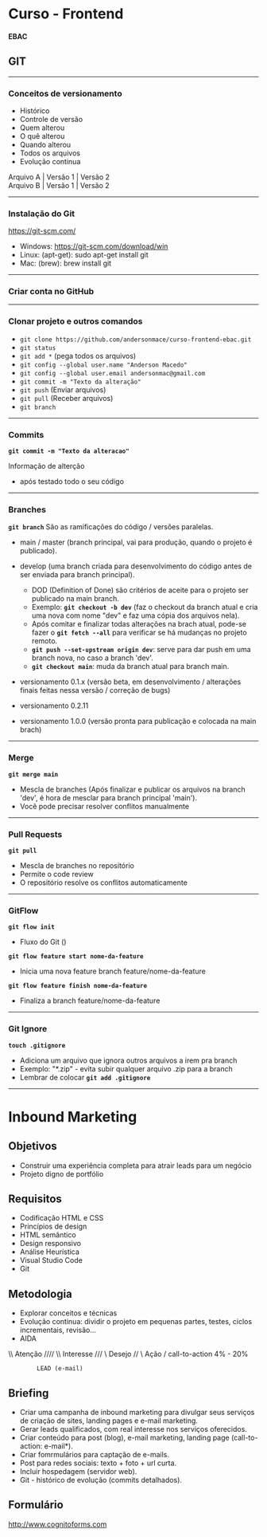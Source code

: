 # Curso - Frontend
#### EBAC

## GIT
___
### Conceitos de versionamento

  - Histórico
  - Controle de versão
  - Quem alterou
  - O quê alterou
  - Quando alterou
  - Todos os arquivos
  - Evolução continua

Arquivo A | Versão 1 | Versão 2<br>
Arquivo B | Versão 1 | Versão 2

___
### Instalação do Git

https://git-scm.com/

  - Windows: https://git-scm.com/download/win
  - Linux: (apt-get): sudo apt-get install git
  - Mac: (brew): brew install git

___
### Criar conta no GitHub

___
### Clonar projeto e outros comandos

  - `git clone https://github.com/andersonmace/curso-frontend-ebac.git`
  - `git status`
  - `git add *` (pega todos os arquivos)
  - `git config --global user.name "Anderson Macedo"`
  - `git config --global user.email andersonmac@gmail.com`
  - `git commit -m "Texto da alteração"`
  - `git push` (Enviar arquivos)
  - `git pull` (Receber arquivos)
  - `git branch`

___
### Commits

**`git commit -m "Texto da alteracao"`**

Informação de alterção
  - após testado todo o seu código

___
### Branches

**`git branch`** São as ramificações do código / versões paralelas.

  - main / master (branch principal, vai para produção, quando o projeto é publicado).
  - develop (uma branch criada para desenvolvimento do código antes de ser enviada para branch principal).
    - DOD (Definition of Done) são critérios de aceite para o projeto ser publicado na main branch.
    - Exemplo: **`git checkout -b dev`** (faz o checkout da branch atual e cria uma nova com nome "dev" e faz uma cópia dos arquivos nela).
    - Após comitar e finalizar todas alterações na brach atual, pode-se fazer o **`git fetch --all`** para verificar se há mudanças no projeto remoto.
    - **`git push --set-upstream origin dev`**: serve para dar push em uma branch nova, no caso a branch 'dev'.
    - **`git checkout main`**: muda da branch atual para branch main.

  - versionamento 0.1.x (versão beta, em desenvolvimento / alterações finais feitas nessa versão / correção de bugs)
  - versionamento 0.2.11
  - versionamento 1.0.0 (versão pronta para publicação e colocada na main brach)

___
### Merge

**`git merge main`**
 - Mescla de branches (Após finalizar e publicar os arquivos na branch 'dev', é hora de mesclar para branch principal 'main').
 - Você pode precisar resolver conflitos manualmente

___
### Pull Requests

**`git pull`**
 - Mescla de branches no repositório
 - Permite o code review
 - O repositório resolve os conflitos automaticamente

___
### GitFlow

**`git flow init`**
 - Fluxo do Git ()

**`git flow feature start nome-da-feature`**
 - Inicia uma nova feature branch feature/nome-da-feature

**`git flow feature finish nome-da-feature`**
 - Finaliza a branch feature/nome-da-feature

___
### Git Ignore

**`touch .gitignore`**
 - Adiciona um arquivo que ignora outros arquivos a irem pra branch
 - Exemplo: "*.zip" - evita subir qualquer arquivo .zip para a branch
 - Lembrar de colocar **`git add .gitignore`**

---
# Inbound Marketing

## Objetivos
- Construir uma experiência completa para atrair leads para um negócio
- Projeto digno de portfólio

## Requisitos
- Codificação HTML e CSS
- Princípios de design
- HTML semântico
- Design responsivo
- Análise Heurística
- Visual Studio Code
- Git

## Metodologia
- Explorar conceitos e técnicas
- Evolução continua: dividir o projeto em pequenas partes, testes, ciclos incrementais, revisão...
- AIDA

\\\\      Atenção      ////
  \\\    Interesse    ///
    \\     Desejo    //
      \     Ação    /      call-to-action 4% - 20%

            LEAD (e-mail)

## Briefing
- Criar uma campanha de inbound marketing para divulgar seus serviços de criação de sites, landing pages e e-mail marketing.
- Gerar leads qualificados, com real interesse nos serviços oferecidos.
- Criar conteúdo para post (blog), e-mail marketing, landing page (call-to-action: e-mail*).
- Criar fomrmulários para captação de e-mails.
- Post para redes sociais: texto + foto + url curta.
- Incluir hospedagem (servidor web).
- Git - histórico de evolução (commits detalhados).

## Formulário
<http://www.cognitoforms.com>